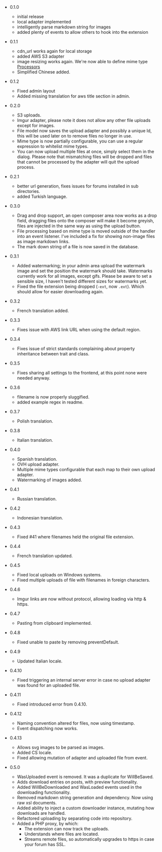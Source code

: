 - 0.1.0
  - initial release
  - local adapter implemented
  - intelligently parse markdown string for images
  - added plenty of events to allow others to hook into the extension

- 0.1.1
  - cdn_url works again for local storage
  - added AWS S3 adapter
  - image resizing works again. We're now able to define mime type [Processors](https://github.com/flagrow/upload/blob/master/src/Processors/ImageProcessor.php)
  - Simplified Chinese added.

- 0.1.2
  - Fixed admin layout
  - Added missing translation for aws title section in admin.

- 0.2.0
  - S3 uploads.
  - Imgur adapter, please note it does not allow any other file uploads except for images.
  - File model now saves the upload adapter and possibly a unique Id, this will be used later on to remove files no longer in use.
  - Mime type is now partially configurable, you can use a regular expression to whitelist mime types.
  - You can now upload multiple files at once, simply select them in the dialog. Please note that mismatching files will be dropped and files that cannot be processed by the adapter will quit the upload process.

- 0.2.1
  - better url generation, fixes issues for forums installed in sub directories.
  - added Turkish language.
- 0.3.0
  - Drag and drop support, an open composer area now works as a drop field, dragging files onto the composer will make it become greyish, files are injected in the same way as using the upload button.
  - File processing based on mime type is moved outside of the handler into an event listener. I've included a fix for showing non-image files as image markdown links.
  - The mark down string of a file is now saved in the database.
- 0.3.1
  - Added watermarking; in your admin area upload the watermark image and set the position the watermark should take. Watermarks currently work for all images, except gifs. Please be aware to set a sensible size, I haven't tested different sizes for watermarks yet.
  - Fixed the file extension being dropped (`-ext`, now `.ext`). Which should allow for easier downloading again.
- 0.3.2
  - French translation added.
- 0.3.3
  - Fixes issue with AWS link URL when using the default region.
- 0.3.4
  - Fixes issue of strict standards complaining about property inheritance between trait and class.
- 0.3.5
  - Fixes sharing all settings to the frontend, at this point none were needed anyway.
- 0.3.6
  - filename is now properly sluggified.
  - added example regex in readme.
- 0.3.7
  - Polish translation.
- 0.3.8
  - Italian translation.
- 0.4.0
  - Spanish translation.
  - OVH upload adapter.
  - Multiple mime types configurable that each map to their own upload adapter.
  - Watermarking of images added.
- 0.4.1
  - Russian translation.
- 0.4.2
  - Indonesian translation.
- 0.4.3
  - Fixed #41 where filenames held the original file extension.
- 0.4.4
  - French translation updated.
- 0.4.5
  - Fixed local uploads on Windows systems.
  - Fixed multiple uploads of file with filenames in foreign characters.
- 0.4.6
  - Imgur links are now without protocol, allowing loading via http & https.
- 0.4.7
  - Pasting from clipboard implemented.
- 0.4.8
  - Fixed unable to paste by removing preventDefault.
- 0.4.9
  - Updated Italian locale.
- 0.4.10
  - Fixed triggering an internal server error in case no upload adapter was found for an uploaded file.
- 0.4.11
  - Fixed introduced error from 0.4.10.
- 0.4.12
  - Naming convention altered for files, now using timestamp.
  - Event dispatching now works.
- 0.4.13
  - Allows svg images to be parsed as images.
  - Added CS locale.
  - Fixed allowing mutation of adapter and uploaded file from event.
- 0.5.0
  - WasUploaded event is removed. It was a duplicate for WillBeSaved.
  - Adds download entries on posts, with preview functionality.
  - Added WillBeDownloaded and WasLoaded events used in the downloading functionality.
  - Removed markdown string generation and dependency. Now using raw xsl documents.
  - Added ability to inject a custom downloader instance, mutating how downloads are handled.
  - Refactored uploading by separating code into repository.
  - Added a PHP proxy, by which:
    - The extension can now track the uploads.
    - Understands where files are located.
    - Streams remote files, so automatically upgrades to https in case your forum has SSL.
